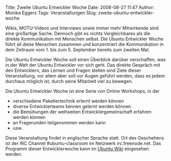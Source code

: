 Title: Zweite Ubuntu Entwickler Woche
Date: 2008-08-27 11:47
Author: Monika Eggers
Tags: Veranstaltungen
Slug: zweite-ubuntu-entwickler-woche

Wikis, MOTU-Videos und Interviews sowie immer mehr Mitwirkende sind eine
großartige Sache. Dennoch gibt es nichts Vergleichbares als die direkte
Kommunikation mit Menschen selbst. Die Ubuntu Entwickler Woche führt all
diese Menschen zusammen und konzentriert die Kommunikation in dem
Zeitraum vom 1. bis zum 5. September bereits zum zweiten Mal.

Die Ubuntu Entwickler Woche soll einen Überblick darüber verschaffen,
was in der Welt der Ubuntu Entwickler vor sich geht. Das direkte
Gespräch mit den Entwicklern, das Lernen und Fragen stellen sind Ziele
dieser Veranstaltung, vor allem aber soll vor Augen geführt werden, dass
es jedem durchaus möglich ist, durch seine Mitarbeit viel zu bewegen.

Die Ubuntu Entwickler Woche ist eine Serie von Online Workshops, in der

-   verschiedene Paketiertechnik erlernt werden können
-   diverse Entwicklerteams kennen gelernt werden können
-   die Bemühungen der weltweiten Entwicklergemeinschaft erfahren werden
    können
-   an Fragerunden teilgenommen werden kann
-   usw.

Diese Veranstaltung findet in englischer Sprache statt. Ort des
Geschehens ist der IRC Channel \#ubuntu-classroom im Netzwerk
irc.freenode.net. Das Programm dieser Entwicklerwoche kann im [Ubuntu
Wiki](https://wiki.ubuntu.com/UbuntuDeveloperWeek "https://wiki.ubuntu.com/UbuntuDeveloperWeek")
eingesehen werden.


